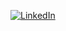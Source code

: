 [![LinkedIn](https://img.shields.io/badge/LinkedIn-0077B5?style=for-the-badge&logo=linkedin&logoColor=white)](https://www.linkedin.com/in/erikeresende/)
